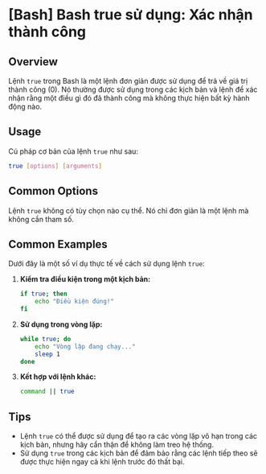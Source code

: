 # [Bash] Bash true sử dụng: Xác nhận thành công

## Overview
Lệnh `true` trong Bash là một lệnh đơn giản được sử dụng để trả về giá trị thành công (0). Nó thường được sử dụng trong các kịch bản và lệnh để xác nhận rằng một điều gì đó đã thành công mà không thực hiện bất kỳ hành động nào.

## Usage
Cú pháp cơ bản của lệnh `true` như sau:
```bash
true [options] [arguments]
```

## Common Options
Lệnh `true` không có tùy chọn nào cụ thể. Nó chỉ đơn giản là một lệnh mà không cần tham số.

## Common Examples
Dưới đây là một số ví dụ thực tế về cách sử dụng lệnh `true`:

1. **Kiểm tra điều kiện trong một kịch bản:**
   ```bash
   if true; then
       echo "Điều kiện đúng!"
   fi
   ```

2. **Sử dụng trong vòng lặp:**
   ```bash
   while true; do
       echo "Vòng lặp đang chạy..."
       sleep 1
   done
   ```

3. **Kết hợp với lệnh khác:**
   ```bash
   command || true
   ```

## Tips
- Lệnh `true` có thể được sử dụng để tạo ra các vòng lặp vô hạn trong các kịch bản, nhưng hãy cẩn thận để không làm treo hệ thống.
- Sử dụng `true` trong các kịch bản để đảm bảo rằng các lệnh tiếp theo sẽ được thực hiện ngay cả khi lệnh trước đó thất bại.